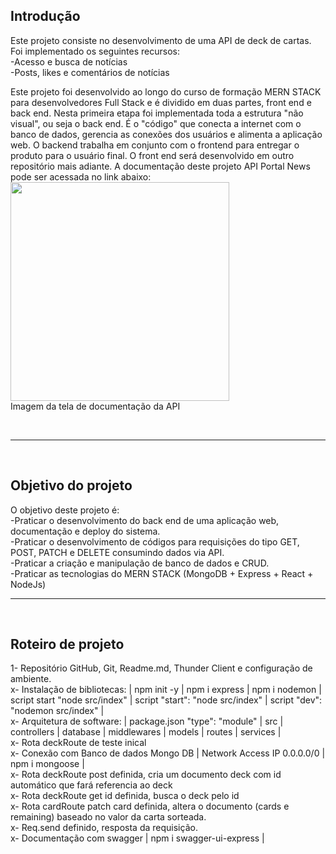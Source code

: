 ## Introdução
Este projeto consiste no desenvolvimento de uma API de deck de cartas.
Foi implementado os seguintes recursos:
<br>
-Acesso e busca de notícias
<br>
-Posts, likes e comentários de notícias
<br>

Este projeto foi desenvolvido ao longo do curso de formação MERN STACK para desenvolvedores Full Stack e é dividido em duas partes, front end e back end. Nesta primeira etapa foi implementada toda a estrutura "não visual", ou seja o back end. É o "código" que conecta a internet com o banco de dados, gerencia as conexões dos usuários e alimenta a aplicação web. O backend trabalha em conjunto com o frontend para entregar o produto para o usuário final. O front end será desenvolvido em outro repositório mais adiante. A documentação deste projeto API Portal News pode ser acessada no link abaixo:
<br>
<a href='https://api-newspotal.onrender.com/doc/'><img src='https://live.staticflickr.com/65535/52661165511_bd44d0eca3_c.jpg' heigth="350" width="350"></a>
<br>
Imagem da tela de documentação da API

<br>
<hr>
<br>

## Objetivo do projeto
O objetivo deste projeto é:
<br>
-Praticar o desenvolvimento do back end de uma aplicação web, documentação e deploy do sistema.
<br>
-Praticar o desenvolvimento de códigos para requisições do tipo GET, POST, PATCH e DELETE consumindo dados via API.
<br>
-Praticar a criação e manipulação de banco de dados e CRUD.
<br>
-Praticar as tecnologias do MERN STACK (MongoDB + Express + React + NodeJs)
<br>
<hr>
<br>

## Roteiro de projeto
1- Repositório GitHub, Git, Readme.md, Thunder Client e configuração de ambiente.
<br>
x- Instalação de bibliotecas:  | npm init -y | npm i express | npm i nodemon | script start "node src/index" | script "start": "node src/index" | script "dev": "nodemon src/index" |
<br>
x- Arquitetura de software: | package.json "type": "module" | src | controllers | database | middlewares | models | routes | services |
<br>
x- Rota deckRoute de teste inical
<br>
x- Conexão com Banco de dados Mongo DB | Network Access IP 0.0.0.0/0 | npm i mongoose |
<br>
x- Rota deckRoute post definida, cria um documento deck com id automático que fará referencia ao deck
<br>
x- Rota deckRoute get id definida, busca o deck pelo id
<br>
x- Rota cardRoute patch card definida, altera o documento (cards e remaining) baseado no valor da carta sorteada.
<br>
x- Req.send definido, resposta da requisição.
<br>
x- Documentação com swagger | npm i swagger-ui-express |
<br>

